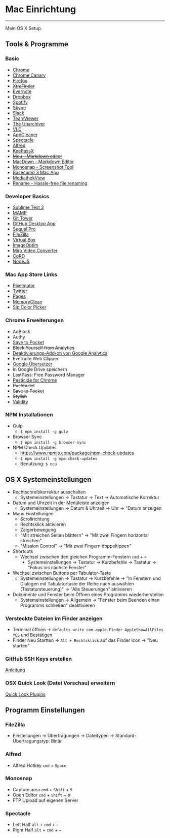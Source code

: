 # Mac Einrichtung
---

Mein OS X Setup.


## Tools & Programme


### Basic

* [Chrome](https://www.google.de/chrome/browser/desktop/index.html)
* [Chrome Canary](https://www.google.de/chrome/browser/canary.html)
* [Firefox](https://www.mozilla.org/de/firefox/new/)
* ~~[XtraFinder](https://www.trankynam.com/xtrafinder/downloads/XtraFinder.dmg)~~
* [Evernote](https://evernote.com/intl/de/download/?offer=www_menu)
* [Dropbox](https://www.dropbox.com/downloading?src=index)
* [Spotify](https://www.spotify.com/de/download/mac/)
* [Skype](http://www.skype.com/de/download-skype/skype-for-mac/)
* [Slack](https://slack.com/ssb/download-osx)
* [TeamViewer](https://www.teamviewer.com/de/download/mac.aspx)
* [The Unarchiver](http://unarchiver.c3.cx/unarchiver)
* [VLC](http://www.vlc.de/vlc_download_mac_os_x.php)
* [AppCleaner](http://www.freemacsoft.net/appcleaner/)
* [Spectacle](https://www.spectacleapp.com/)
* [Alfred](https://www.alfredapp.com/)
* [KeePassX](https://www.keepassx.org/downloads/)
* ~~[Mou - Markdown editor](http://25.io/mou/)~~
* [MacDown - Markdown Editor](http://macdown.uranusjr.com/)
* [Monosnap - Screenshot Tool](http://monosnap.com/welcome)
* [Basecamp 3 Mac App](https://basecamp.com/help/3/guides/apps)
* [MediathekView](https://sourceforge.net/projects/zdfmediathk/)
* [Rename - Hassle-free file renaming](http://de.download.cnet.com/Rename/3000-2248_4-75157367.html)


### Developer Basics

* [Sublime Text 3](http://www.sublimetext.com/3)
* [MAMP](https://www.mamp.info/de/downloads/)
* [Git Tower](http://www.git-tower.com/download)
* [GitHub Desktop App](https://desktop.github.com/)
* [Sequel Pro](http://www.sequelpro.com/download)
* [FileZilla](https://filezilla-project.org/download.php?type=client)
* [Virtual Box](https://www.virtualbox.org/wiki/Downloads)
* [ImageOptim](https://imageoptim.com/)
* [Miro Video Converter](http://www.mirovideoconverter.com/)
* [CoRD](http://cord.sourceforge.net/)
* [NodeJS](https://nodejs.org/en/download/)


### Mac App Store Links

* [Pixelmator](https://itunes.apple.com/de/app/pixelmator/id407963104)
* [Twitter](https://itunes.apple.com/us/app/twitter/id409789998)
* [Pages](https://itunes.apple.com/de/app/pages/id409201541)
* [MemoryClean](https://itunes.apple.com/de/app/memory-clean-monitor-free/id451444120)
* [Sip Color Picker](https://itunes.apple.com/de/app/sip/id507257563)


### Chrome Erweiterungen

* AdBlock
* Authy
* [Save to Pocket](https://chrome.google.com/webstore/detail/save-to-pocket/niloccemoadcdkdjlinkgdfekeahmflj)
* ~~Block Yourself from Analytics~~
* [Deaktivierungs-Add-on von Google Analytics](https://chrome.google.com/webstore/detail/google-analytics-opt-out/fllaojicojecljbmefodhfapmkghcbnh)
* Evernote Web Clipper
* [Google Übersetzer](https://chrome.google.com/webstore/detail/google-translate/aapbdbdomjkkjkaonfhkkikfgjllcleb)
* In Google Drive speichern
* LastPass: Free Password Manager
* [Pesticide for Chrome](https://chrome.google.com/webstore/detail/pesticide-for-chrome/bblbgcheenepgnnajgfpiicnbbdmmooh)
* ~~Pushbullet~~
* ~~Save to Pocket~~
* ~~Stylish~~
* [Validity](https://chrome.google.com/webstore/detail/validity/bbicmjjbohdfglopkidebfccilipgeif)


### NPM Installationen

* Gulp
  * `$ npm install -g gulp`
* Browser Sync
  * `$ npm install -g browser-sync`
* NPM Check Updates
  * https://www.npmjs.com/package/npm-check-updates 
  * `$ npm install -g npm-check-updates`
  * Benutzung: `$ ncu`



## OS X Systemeinstellungen

* Rechtschreibkorrektur ausschalten
  * Systemeinstellungen → Tastatur → Text → Automatische Korrektur
* Datum und Uhrzeit in der Menüleiste anzeigen
  * Systemeinstellungen → Datum & Uhrzeit → Uhr → "Datum anzeigen
* Maus Einstellungen
  * Scrollrichtung
  * Rechtsklick aktivieren
  * Zeigerbewegung
  * "Mit streichen Seiten blättern" → "Mit zwei Fingern horizontal streichen"
  * "Mission Control" → "Mit zwei Fingern doppeltippen"
* Shortcuts
  * Wechsel zwischen den gleichen Programm-Fenstern `cmd` + `<`
    * Systemeinstellungen → Tastatur → Kurzbefehle → Tastatur → "Fokus ins nächste Fenster"
* Wechsel zwischen Buttons per Tabulator-Taste
  * Systemeinstellungen → Tastatur → Kurzbefehle → "In Fenstern und Dialogen mit Tabulatortaste der Reihe nach auswählen (Tastatursteuerung)" → "Alle Steuerungen" aktivieren
* Dokumente und Fenster beim Öffnen eines Programms wiederherstellen
  * Systemeinstellungen → Allgemein → "Fenster beim Beenden einen Programms schließen" deaktivieren

### Versteckte Dateien im Finder anzeigen
* Terminal öffnen → `defaults write com.apple.Finder AppleShowAllFiles YES` und Bestätigen
* Finder Neu Startten → `Alt + Rechtsklick` auf das Finder Icon → "Neu starten"


### GitHub SSH Keys erstellen
[Anleitung](https://help.github.com/articles/generating-ssh-keys/)


### OSX Quick Look (Datei Vorschau) erweitern
[Quick Look Plugins](https://github.com/sindresorhus/quick-look-plugins)


## Programm Einstellungen

### FileZilla
* Einstellungen → Übertragungen → Dateitypen → Standard-Übertragungstyp: Binär

### Alfred
* Alfred Hotkey `cmd` + `Space`

### Monosnap
* Capture area `cmd` + `Shift` + `5`
* Open Editor `cmd` + `Shift` + `0`
* FTP Upload auf eigenen Server

### Spectacle
* Left Half `alt` + `cmd` + `←`
* Right Half `alt` + `cmd` + `→`
